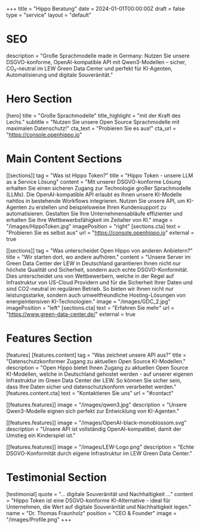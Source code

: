 +++
title = "Hippo Beratung"
date = 2024-01-01T00:00:00Z
draft = false
type = "service"
layout = "default"

# SEO
description = "Große Sprachmodelle made in Germany: Nutzen Sie unsere DSGVO-konforme, OpenAI-kompatible API mit Qwen3-Modellen – sicher, CO₂-neutral im LEW Green Data Center und perfekt für KI-Agenten, Automatisierung und digitale Souveränität."

# Hero Section
[hero]
title = "Große Sprachmodelle"
title_highlight = "mit der Kraft des Lechs."
subtitle = "Nutzen Sie unsere Open Source Sprachmodelle mit maximalen Datenschutz!"
cta_text = "Probieren Sie es aus!"
cta_url = "https://console.openhippo.io"

# Main Content Sections
[[sections]]
tag = "Was ist Hippo Token?"
title = "Hippo Token - unsere LLM as a Service Lösung"
content = "Mit unserer DSGVO-konforme Lösung erhalten Sie einen sicheren Zugang zur Technologie großer Sprachmodelle (LLMs). Die OpenAI-kompatible API erlaubt es Ihnen unsere KI-Modelle nahtlos in bestehende Workflows integrieren. Nutzen Sie unsere API, um KI-Agenten zu erstellen und beispielsweise Ihren Kundensupport zu automatisieren. Gestalten Sie Ihre Unternehmensabläufe effizienter und erhalten Sie Ihre Wettbewerbsfähigkeit im Zeitalter von KI."
image = "/images/HippoToken.jpg"
imagePosition = "right"
[sections.cta]
text = "Probieren Sie es selbst aus"
url = "https://console.openhippo.io"
external = true

[[sections]]
tag = "Was unterscheidet Open Hippo von anderen Anbietern?"
title = "Wir starten dort, wo andere aufhören."
content = "Unsere Server im Green Data Center der LEW in Deutschland garantieren Ihnen nicht nur höchste Qualität und Sicherheit, sondern auch echte DSGVO-Konformität. Dies unterscheidet uns von Wettbewerbern, welche in der Regel auf Infrastruktur von US-Cloud Providern und für die Sicherheit Ihrer Daten und sind CO2-neutral im regulären Betrieb. So bieten wir Ihnen nicht nur leistungsstarke, sondern auch umweltfreundliche Hosting-Lösungen von energieintensiven KI-Technologien."
image = "/images/GDC_2.jpg"
imagePosition = "left"
[sections.cta]
text = "Erfahren Sie mehr"
url = "https://www.green-data-center.de/"
external = true

# Features Section
[features]
[features.content]
tag = "Was zeichnet unsere API aus?"
title = "Datenschutzkonformer Zugang zu aktuellen Open Source KI-Modellen."
description = "Open Hippo bietet Ihnen Zugang zu aktuellen Open Source KI-Modellen, welche in Deutschland gehostet werden - auf unserer eigenen Infrastruktur im Green Data Center der LEW. So können Sie sicher sein, dass Ihre Daten sicher und datenschutzkonform verarbeitet werden."
[features.content.cta]
text = "Kontaktieren Sie uns"
url = "#contact"

[[features.features]]
image = "/images/qwen3.jpg"
description = "Unsere Qwen3-Modelle eignen sich perfekt zur Entwicklung von KI-Agenten."

[[features.features]]
image = "/images/OpenAI-black-monoblossom.svg"
description = "Unsere API ist vollständig OpenAI-kompatibel, damit der Umstieg ein Kinderspiel ist."

[[features.features]]
image = "/images/LEW-Logo.png"
description = "Echte DSGVO-Konformität durch eigene Infrastruktur im LEW Green Data Center."

# Testimonial Section
[testimonial]
quote = "... digitale Souveränität und Nachhaltigkeit ..."
content = "Hippo Token ist eine DSGVO-konforme KI-Alternative - ideal für Unternehmen, die Wert auf digitale Souveränität und Nachhaltigkeit legen."
name = "Dr. Thomas Fraunholz"
position = "CEO & Founder"
image = "/images/Profile.png"
+++
